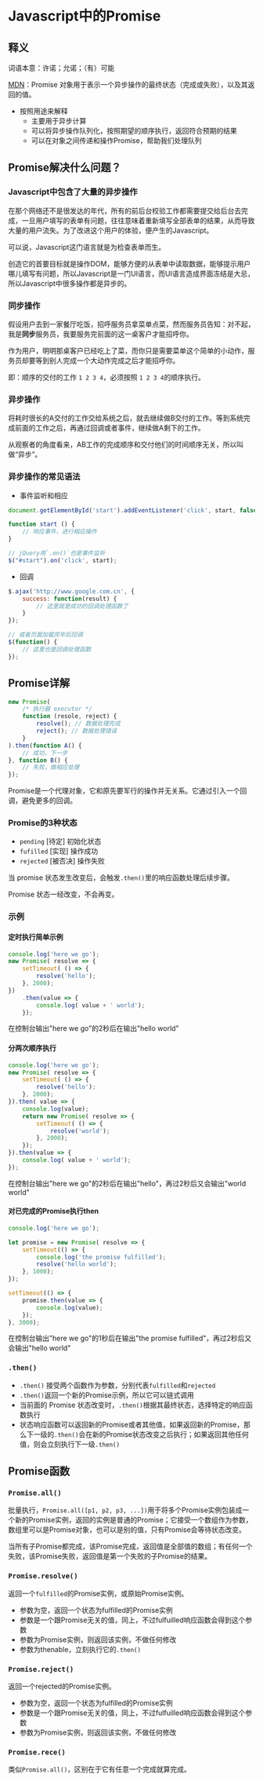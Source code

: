 # Javascript中的Promise

## 释义

词语本意：许诺；允诺；（有）可能

[MDN](https://developer.mozilla.org/zh-CN/docs/Web/JavaScript/Reference/Global_Objects/Promise)：Promise 对象用于表示一个异步操作的最终状态（完成或失败），以及其返回的值。

* 按照用途来解释
    - 主要用于异步计算
    - 可以将异步操作队列化，按照期望的顺序执行，返回符合预期的结果
    - 可以在对象之间传递和操作Promise，帮助我们处理队列

## Promise解决什么问题？

### Javascript中包含了大量的异步操作

在那个网络还不是很发达的年代，所有的前后台校验工作都需要提交给后台去完成，一旦用户填写的表单有问题，往往意味着重新填写全部表单的结果，从而导致大量的用户流失。为了改进这个用户的体验，便产生的Javascript。

可以说，Javascript这门语言就是为检查表单而生。

创造它的首要目标就是操作DOM，能够方便的从表单中读取数据，能够提示用户哪儿填写有问题，所以Javascript是一门UI语言，而UI语言造成界面冻结是大忌，所以Javascript中很多操作都是异步的。


### 同步操作

假设用户去到一家餐厅吃饭，招呼服务员拿菜单点菜，然而服务员告知：对不起，我是**同步**服务员，我要服务完前面的这一桌客户才能招呼你。

作为用户，明明那桌客户已经吃上了菜，而你只是需要菜单这个简单的小动作，服务员却要等到别人完成一个大动作完成之后才能招呼你。

即：顺序的交付的工作 `1 2 3 4`，必须按照 `1 2 3 4`的顺序执行。

### 异步操作

将耗时很长的A交付的工作交给系统之后，就去继续做B交付的工作。等到系统完成前面的工作之后，再通过回调或者事件，继续做A剩下的工作。

从观察者的角度看来，AB工作的完成顺序和交付他们的时间顺序无关，所以叫做“异步”。

### 异步操作的常见语法

- 事件监听和相应

```javascript
document.getElementById('start').addEventListener('click', start, false); // 当用户点击了id为start的元素，会触发start函数

function start () {
    // 响应事件，进行相应操作
}

// jQuery用`.on()`也是事件监听
$("#start").on('click', start);
```

- 回调

```javascript
$.ajax('http://www.google.com.cn', {
    success: function(result) {
        // 这里就是成功的回调处理函数了
    }
});

// 或者页面加载完毕后回调
$(function() {
    // 这里也是回调处理函数
});
```

## Promise详解

```javascript
new Promise(
    /* 执行器 executor */
    function (resole, reject) {
        resolve(); // 数据处理完成
        reject(); // 数据处理错误
    }
).then(function A() {
    // 成功，下一步
}, function B() {
    // 失败，做相应处理
});
```

Promise是一个代理对象，它和原先要军行的操作并无关系。它通过引入一个回调，避免更多的回调。

### Promise的3种状态

- `pending` [待定] 初始化状态
- `fufilled` [实现] 操作成功
- `rejected` [被否决] 操作失败

当 promise 状态发生改变后，会触发`.then()`里的响应函数处理后续步骤。

Promise 状态一经改变，不会再变。

### 示例
#### 定时执行简单示例

```javascript
console.log('here we go');
new Promise( resolve => {
    setTimeout( () => {
        resolve('hello');
    }, 2000);
})
    .then(value => {
        console.log( value + ' world');
    });
```

在控制台输出"here we go"的2秒后在输出"hello world"

#### 分两次顺序执行

```javascript
console.log('here we go');
new Promise( resolve => {
    setTimeout( () => {
        resolve('hello');
    }, 2000);
}).then( value => {
    console.log(value);
    return new Promise( resolve => {
        setTimeout( () => {
            resolve('world');
        }, 2000);
    });
}).then(value => {
    console.log( value + ' world');
});
```
在控制台输出"here we go"的2秒后在输出"hello"，再过2秒后又会输出"world world"

#### 对已完成的Promise执行then

```javascript
console.log('here we go');

let promise = new Promise( resolve => {
    setTimeout(() => {
        console.log('the promise fulfilled');
        resolve('hello world');
    }, 1000);
});

setTimeout(() => {
    promise.then(value => {
        console.log(value);
    });
}, 3000);
```

在控制台输出"here we go"的1秒后在输出"the promise fulfilled"，再过2秒后又会输出"hello world"


### `.then()`

* `.then()` 接受两个函数作为参数，分别代表`fulfilled`和`rejected`
* `.then()`返回一个新的Promise示例，所以它可以链式调用
* 当前面的 Promise 状态改变时，`.then()`根据其最终状态，选择特定的响应函数执行
* 状态响应函数可以返回新的Promise或者其他值，如果返回新的Promise，那么下一级的`.then()`会在新的Promise状态改变之后执行；如果返回其他任何值，则会立刻执行下一级`.then()`


## Promise函数

### `Promise.all()`

批量执行，`Promise.all([p1, p2, p3, ...])`用于将多个Promise实例包装成一个新的Promise实例，返回的实例是普通的Promise；它接受一个数组作为参数，数组里可以是Promise对象，也可以是别的值，只有Promise会等待状态改变。

当所有子Promise都完成，该Promise完成，返回值是全部值的数组；有任何一个失败，该Promise失败，返回值是第一个失败的子Promise的结果。

### `Promise.resolve()`

返回一个`fulfilled`的Promise实例，或原始Promise实例。

* 参数为空，返回一个状态为fulfilled的Promise实例
* 参数是一个跟Promise无关的值，同上，不过fulfuilled响应函数会得到这个参数
* 参数为Promise实例，则返回该实例，不做任何修改
* 参数为thenable，立刻执行它的`.then()`

### `Promise.reject()`

返回一个rejected的Promise实例。

* 参数为空，返回一个状态为fulfilled的Promise实例
* 参数是一个跟Promise无关的值，同上，不过fulfuilled响应函数会得到这个参数
* 参数为Promise实例，则返回该实例，不做任何修改

### `Promise.rece()`

类似`Promise.all()`，区别在于它有任意一个完成就算完成。






